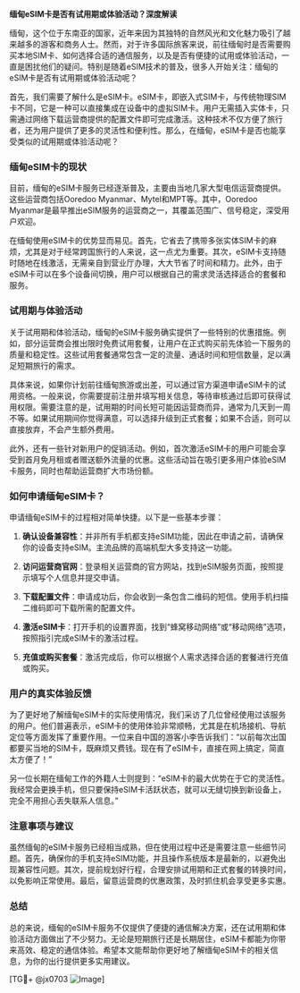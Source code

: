 **缅甸eSIM卡是否有试用期或体验活动？深度解读**

缅甸，这个位于东南亚的国家，近年来因为其独特的自然风光和文化魅力吸引了越来越多的游客和商务人士。然而，对于许多国际旅客来说，前往缅甸时是否需要购买本地SIM卡、如何选择合适的通信服务，以及是否有便捷的试用或体验活动，一直是困扰他们的疑问。特别是随着eSIM技术的普及，很多人开始关注：缅甸的eSIM卡是否有试用期或体验活动呢？

首先，我们需要了解什么是eSIM卡。eSIM卡，即嵌入式SIM卡，与传统物理SIM卡不同，它是一种可以直接集成在设备中的虚拟SIM卡。用户无需插入实体卡，只需通过网络下载运营商提供的配置文件即可完成激活。这种技术不仅方便了旅行者，还为用户提供了更多的灵活性和便利性。那么，在缅甸，eSIM卡是否也能享受类似的试用期或体验活动呢？

### 缅甸eSIM卡的现状

目前，缅甸的eSIM卡服务已经逐渐普及，主要由当地几家大型电信运营商提供。这些运营商包括Ooredoo Myanmar、Mytel和MPT等。其中，Ooredoo Myanmar是最早推出eSIM服务的运营商之一，其覆盖范围广、信号稳定，深受用户欢迎。

在缅甸使用eSIM卡的优势显而易见。首先，它省去了携带多张实体SIM卡的麻烦，尤其是对于经常跨国旅行的人来说，这一点尤为重要。其次，eSIM卡支持随时随地在线激活，无需亲自到营业厅办理，大大节省了时间和精力。此外，由于eSIM卡可以在多个设备间切换，用户可以根据自己的需求灵活选择适合的套餐和服务。

### 试用期与体验活动

关于试用期和体验活动，缅甸的eSIM卡服务确实提供了一些特别的优惠措施。例如，部分运营商会推出限时免费试用套餐，让用户在正式购买前先体验一下服务的质量和稳定性。这些试用套餐通常包含一定的流量、通话时间和短信数量，足以满足短期旅行的需求。

具体来说，如果你计划前往缅甸旅游或出差，可以通过官方渠道申请eSIM卡的试用资格。一般来说，你需要提前注册并填写相关信息，等待审核通过后即可获得试用权限。需要注意的是，试用期的时间长短可能因运营商而异，通常为几天到一周不等。如果试用期间你觉得满意，可以选择升级到正式套餐；如果不合适，则可以直接放弃，不会产生额外费用。

此外，还有一些针对新用户的促销活动。例如，首次激活eSIM卡的用户可能会享受到首月免月租或者赠送额外流量的优惠。这些活动旨在吸引更多用户体验eSIM卡服务，同时也帮助运营商扩大市场份额。

### 如何申请缅甸eSIM卡？

申请缅甸eSIM卡的过程相对简单快捷。以下是一些基本步骤：

1. **确认设备兼容性**：并非所有手机都支持eSIM功能，因此在申请之前，请确保你的设备支持eSIM。主流品牌的高端机型大多支持这一功能。

2. **访问运营商官网**：登录相关运营商的官方网站，找到eSIM服务页面，按照提示填写个人信息并提交申请。

3. **下载配置文件**：申请成功后，你会收到一条包含二维码的短信。使用手机扫描二维码即可下载所需的配置文件。

4. **激活eSIM卡**：打开手机的设置界面，找到“蜂窝移动网络”或“移动网络”选项，按照指引完成eSIM卡的激活过程。

5. **充值或购买套餐**：激活完成后，你可以根据个人需求选择合适的套餐进行充值或购买。

### 用户的真实体验反馈

为了更好地了解缅甸eSIM卡的实际使用情况，我们采访了几位曾经使用过该服务的用户。他们普遍表示，eSIM卡的使用体验非常顺畅，尤其是在机场接机、导航定位等方面发挥了重要作用。一位来自中国的游客小李告诉我们：“以前每次出国都要买当地的SIM卡，既麻烦又费钱。现在有了eSIM卡，直接在网上搞定，简直太方便了！”

另一位长期在缅甸工作的外籍人士则提到：“eSIM卡的最大优势在于它的灵活性。我经常会更换手机，但只要保持eSIM卡活跃状态，就可以无缝切换到新设备上，完全不用担心丢失联系人信息。”

### 注意事项与建议

虽然缅甸的eSIM卡服务已经相当成熟，但在使用过程中还是需要注意一些细节问题。首先，确保你的手机支持eSIM功能，并且操作系统版本是最新的，以避免出现兼容性问题。其次，提前规划好行程，合理安排试用期和正式套餐的转换时间，以免影响正常使用。最后，留意运营商的优惠政策，及时抓住机会享受更多实惠。

### 总结

总的来说，缅甸的eSIM卡服务不仅提供了便捷的通信解决方案，还在试用期和体验活动方面做出了不少努力。无论是短期旅行还是长期居住，eSIM卡都能为你带来高效、稳定的通信体验。希望本文能帮助你更好地了解缅甸eSIM卡的相关信息，为你的出行提供更多实用建议。

[TG💪+ @jx0703 ![Image](https://github.com/user-attachments/assets/dbca1d08-cadb-493c-b0ec-ad6f7a83f270)]